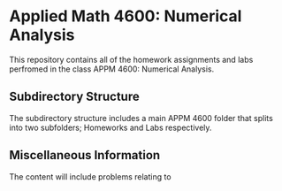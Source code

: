 # Applied Math 4600: Numerical Analysis
This repository contains all of the homework assignments and labs perfromed in the class APPM 4600: Numerical Analysis. 

## Subdirectory Structure
The subdirectory structure includes a main APPM 4600 folder that splits into two subfolders; Homeworks and Labs respectively.

## Miscellaneous Information
The content will include problems relating to 
